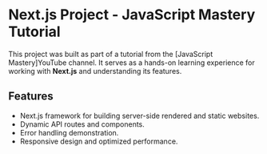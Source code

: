 # Next.js Project - JavaScript Mastery Tutorial

This project was built as part of a tutorial from the [JavaScript Mastery]YouTube channel. It serves as a hands-on learning experience for working with **Next.js** and understanding its features.

## Features

- Next.js framework for building server-side rendered and static websites.
- Dynamic API routes and components.
- Error handling demonstration.
- Responsive design and optimized performance.
